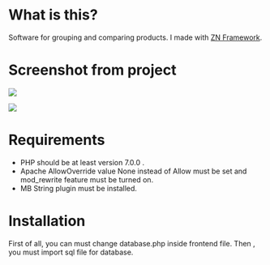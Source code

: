 # What is this?

Software for grouping and comparing products. I made with [ZN Framework](https://www.znframework.com/).


# Screenshot from project

![](https://scontent.fada1-10.fna.fbcdn.net/v/t1.0-9/32461966_10216385052563156_456440876218974208_n.jpg?_nc_cat=0&oh=26b1f9aa9a662347254aebe3d960dc03&oe=5B79297B)

![](https://scontent.fada1-10.fna.fbcdn.net/v/t1.0-9/32805058_10216385052643158_1246157414877626368_o.jpg?_nc_cat=0&oh=a2787becf4128128ef4300de7cf6bcc0&oe=5B855A29)

# Requirements

- PHP should be at least version 7.0.0 .
- Apache AllowOverride value None instead of Allow  must be set and mod_rewrite feature must be turned on.
- MB String plugin must be installed.

# Installation

First of all, you can must change database.php inside frontend file. Then , you  must import sql file for database.
